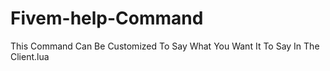 # Fivem-help-Command
This Command Can Be Customized To Say What You Want It To Say In The Client.lua
